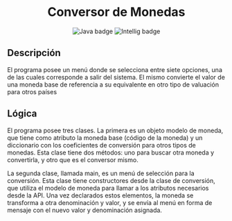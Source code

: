 <h1 align="center"> Conversor de Monedas </h1>
<p align="center">
  <img alt="Java badge" src="https://img.shields.io/badge/Java-ED8B00?style=for-the-badge&logo=openjdk&logoColor=white">
  <img alt="Intellig badge" src="https://img.shields.io/badge/IntelliJIDEA-000000.svg?style=for-the-badge&logo=intellij-idea&logoColor=white">
</p>

<h2>Descripción</h2>
<p>El programa posee un menú donde se selecciona entre siete opciones, una de las cuales corresponde a salir del sistema. El mismo convierte el valor de una moneda base de referencia a su equivalente en otro tipo de valuación para otros países</p>

<h2>Lógica</h2>

<p>El programa posee tres clases. La primera es un objeto modelo de moneda, que tiene como atributo la moneda base (código de la moneda) y un diccionario con los coeficientes de conversión para otros tipos de monedas. Esta clase tiene dos métodos: uno para buscar otra moneda y convertirla, y otro que es el conversor mismo.</p>

<p>La segunda clase, llamada main, es un menú de selección para la conversión. Esta clase tiene constructores desde la clase de conversión, que utiliza el modelo de moneda para llamar a los atributos necesarios desde la API. Una vez declarados estos elementos, la moneda se transforma a otra denominación y valor, y se envía al menú en forma de mensaje con el nuevo valor y denominación asignada.</p>
